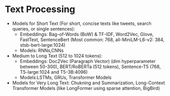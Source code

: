 # Text Processing
* Models for Short Text (For short, concise texts like tweets, search queries, or single sentences):
  * Embeddings: Bag-of-Words (BoW) & TF-IDF, Word2Vec, Glove, FastText, SentenceBert (Most common: 768, all-MiniLM-L6-v2: 384, stsb-bert-large:1024)
  * Models: RNNs,CNNs
* Medium to Long Text (512 to 1024 tokens):
  * Embeddings: Doc2Vec (Paragraph Vector) (dim hyperparameter between 50-300), BERT/RoBERTa (512 tokens), Sentence-T5 (768, T5-large:1024 and T5-3B:4096)
  * Models:LSTMs, GRUs, Transformer Models
* Models for Very Long Text: Chukning and Summarization, Long-Context Transformer Models (like LongFormer using sparse attention, BigBird)
